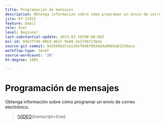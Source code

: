 ```yaml
---
title: Programación de mensajes
description: Obtenga información sobre cómo programar un envío de correo electrónico.
jira: KT-11915
feature: Email
role: User
level: Beginner
last-substantial-update: 2023-03-10T00:00:00Z
exl-id: 0de2ff46-8663-462f-9e98-2e274bf13bda
source-git-commit: 943599bd7ce139ef846f093ebda9084a91550aca
workflow-type: tm+mt
source-wordcount: '20'
ht-degree: 100%

---
```


# Programación de mensajes

Obtenga información sobre cómo programar un envío de correo electrónico.

>[!VIDEO](https://video.tv.adobe.com/v/3420637/?learn=on&captions=spa){transcript=true}
